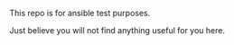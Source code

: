 This repo is for ansible test purposes.

Just believe you will not find anything useful for you here.
